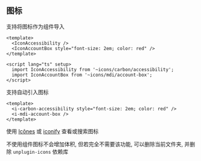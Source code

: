 ## 图标

支持将图标作为组件导入

```vue
<template>
  <IconAccessibility />
  <IconAccountBox style="font-size: 2em; color: red" />
</template>

<script lang="ts" setup>
  import IconAccessibility from '~icons/carbon/accessibility';
  import IconAccountBox from '~icons/mdi/account-box';
</script>
```

支持自动引入图标

```vue
<template>
  <i-carbon-accessibility style="font-size: 2em; color: red" />
  <i-mdi-account-box />
</template>
```

使用 [Icônes](https://icones.netlify.app) 或 [iconify](https://icon-sets.iconify.design) 查看或搜索图标

不使用组件图标不会增加体积, 但若完全不需要该功能, 可以删除当前文件夹, 并删除 `unplugin-icons` 依赖库
